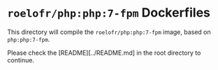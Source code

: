 # `roelofr/php:php:7-fpm` Dockerfiles

This directory will compile the `roelofr/php:php:7-fpm` image, based
on `php:php:7-fpm`.

Please check the [README][../README.md] in the root directory to continue.
